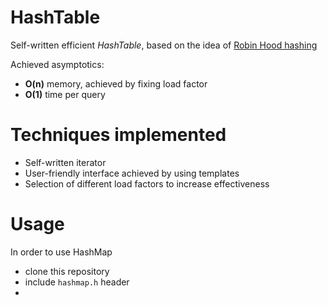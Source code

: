 # HashTable

Self-written efficient *HashTable*, based on the idea of [Robin Hood hashing](https://en.wikipedia.org/wiki/Hash_table#:~:text=31%5D%3A%E2%80%8A353-,Robin%20Hood%20hashing,-%5Bedit%5D) 

Achieved asymptotics: 
- __O(n)__ memory, achieved by fixing load factor
- __O(1)__ time per query


# Techniques implemented 
- Self-written iterator 
- User-friendly interface achieved by using templates
- Selection of different load factors to increase effectiveness

# Usage
In order to use HashMap 
- clone this repository
- include ```hashmap.h``` header
- 
